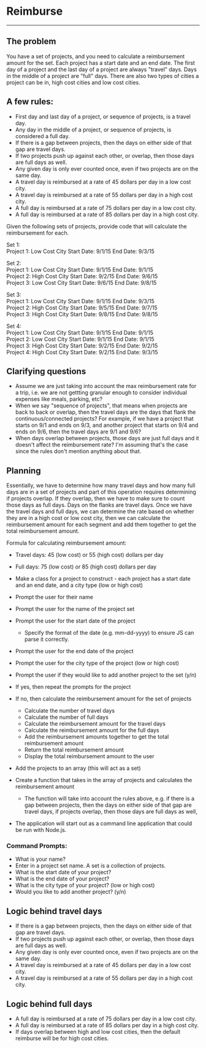 # Reimburse

---

## The problem

You have a set of projects, and you need to calculate a reimbursement amount for the
set. Each project has a start date and an end date. The first day of a project and
the last day of a project are always "travel" days. Days in the middle of a project
are "full" days. There are also two types of cities a project can be in, high cost
cities and low cost cities.

## A few rules:

- First day and last day of a project, or sequence of projects, is a travel day.
- Any day in the middle of a project, or sequence of projects, is considered a full
  day.
- If there is a gap between projects, then the days on either side of that gap are
  travel days.
- If two projects push up against each other, or overlap, then those days are full
  days as well.
- Any given day is only ever counted once, even if two projects are on the same day.
- A travel day is reimbursed at a rate of 45 dollars per day in a low cost city.
- A travel day is reimbursed at a rate of 55 dollars per day in a high cost city.
- A full day is reimbursed at a rate of 75 dollars per day in a low cost city.
- A full day is reimbursed at a rate of 85 dollars per day in a high cost city.

Given the following sets of projects, provide code that will calculate the
reimbursement for each.

Set 1:  
Project 1: Low Cost City Start Date: 9/1/15 End Date: 9/3/15

Set 2:  
Project 1: Low Cost City Start Date: 9/1/15 End Date: 9/1/15  
Project 2: High Cost City Start Date: 9/2/15 End Date: 9/6/15  
Project 3: Low Cost City Start Date: 9/6/15 End Date: 9/8/15

Set 3:  
Project 1: Low Cost City Start Date: 9/1/15 End Date: 9/3/15  
Project 2: High Cost City Start Date: 9/5/15 End Date: 9/7/15  
Project 3: High Cost City Start Date: 9/8/15 End Date: 9/8/15

Set 4:  
Project 1: Low Cost City Start Date: 9/1/15 End Date: 9/1/15  
Project 2: Low Cost City Start Date: 9/1/15 End Date: 9/1/15  
Project 3: High Cost City Start Date: 9/2/15 End Date: 9/2/15  
Project 4: High Cost City Start Date: 9/2/15 End Date: 9/3/15

## Clarifying questions

- Assume we are just taking into account the max reimbursement rate for a trip, i.e. we are not gettting granular enough to consider individual expenses like meals, parking, etc?
- When we say "sequence of projects", that means when projects are back to back or overlap, then the travel days are the days that flank the continuous/connected projects? For example, if we have a project that starts on 9/1 and ends on 9/3, and another project that starts on 9/4 and ends on 9/6, then the travel days are 9/1 and 9/6?
- When days overlap between projects, those days are just full days and it doesn't affect the reimbursement rate? I'm assuming that's the case since the rules don't mention anything about that.

## Planning

Essentially, we have to determine how many travel days and how many full days are in a set of projects and part of this operation requires determining if projects overlap. If they overlap, then we have to make sure to count those days as full days. Days on the flanks are travel days. Once we have the travel days and full days, we can determine the rate based on whether they are in a high cost or low cost city, then we can calculate the reimbursement amount for each segment and add them together to get the total reimbursement amount.

Formula for calculating reimbursement amount:

- Travel days: 45 (low cost) or 55 (high cost) dollars per day
- Full days: 75 (low cost) or 85 (high cost) dollars per day

- Make a class for a project to construct - each project has a start date and an end date, and a city type (low or high cost)

- Prompt the user for their name
- Prompt the user for the name of the project set
- Prompt the user for the start date of the project
  - Specify the format of the date (e.g. mm-dd-yyyy) to ensure JS can parse it correctly.
- Prompt the user for the end date of the project
- Prompt the user for the city type of the project (low or high cost)
- Prompt the user if they would like to add another project to the set (y/n)
- If yes, then repeat the prompts for the project
- If no, then calculate the reimbursement amount for the set of projects

  - Calculate the number of travel days
  - Calculate the number of full days
  - Calculate the reimbursement amount for the travel days
  - Calculate the reimbursement amount for the full days
  - Add the reimbursement amounts together to get the total reimbursement amount
  - Return the total reimbursement amount
  - Display the total reimbursement amount to the user

- Add the projects to an array (this will act as a set)
- Create a function that takes in the array of projects and calculates the reimbursement amount
  - The function will take into account the rules above, e.g. if there is a gap between projects, then the days on either side of that gap are travel days, if projects overlap, then those days are full days as well,
- The application will start out as a command line application that could be run with Node.js.

### Command Prompts:

- What is your name?
- Enter in a project set name. A set is a collection of projects.
- What is the start date of your project?
- What is the end date of your project?
- What is the city type of your project? (low or high cost)
- Would you like to add another project? (y/n)

## Logic behind travel days

- If there is a gap between projects, then the days on either side of that gap are travel days.
- If two projects push up against each other, or overlap, then those days are full days as well.
- Any given day is only ever counted once, even if two projects are on the same day.
- A travel day is reimbursed at a rate of 45 dollars per day in a low cost city.
- A travel day is reimbursed at a rate of 55 dollars per day in a high cost city.



## Logic behind full days 
- A full day is reimbursed at a rate of 75 dollars per day in a low cost city.
- A full day is reimbursed at a rate of 85 dollars per day in a high cost city.
- If days overlap between high and low cost cities, then the default reimburse will be for high cost cities.
